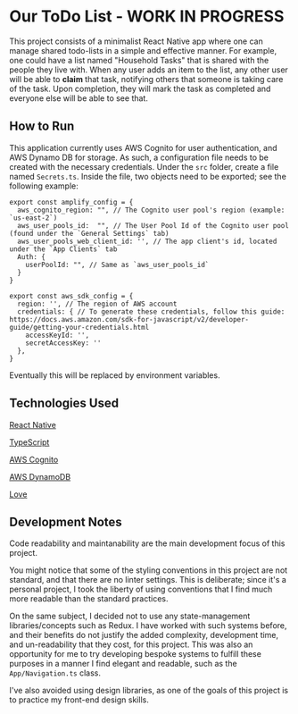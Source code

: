 # Our ToDo List - WORK IN PROGRESS

This project consists of a minimalist React Native app where one can manage shared todo-lists in a simple and effective manner. For example, one could have a list named "Household Tasks" that is shared with the people they live with. When any user adds an item to the list, any other user will be able to **claim** that task, notifying others that someone is taking care of the task. Upon completion, they will mark the task as completed and everyone else will be able to see that.

## How to Run

This application currently uses AWS Cognito for user authentication, and AWS Dynamo DB for storage. As such, a configuration file needs to be created with the necessary credentials. Under the `src` folder, create a file named `Secrets.ts`. Inside the file, two objects need to be exported; see the following example:

    export const amplify_config = {
      aws_cognito_region: "", // The Cognito user pool's region (example: `us-east-2`)
      aws_user_pools_id:  "", // The User Pool Id of the Cognito user pool (found under the `General Settings` tab)
      aws_user_pools_web_client_id: '', // The app client's id, located under the `App Clients` tab
      Auth: {
        userPoolId: "", // Same as `aws_user_pools_id`
      }
    }

    export const aws_sdk_config = {
      region: '', // The region of AWS account
      credentials: { // To generate these credentials, follow this guide: https://docs.aws.amazon.com/sdk-for-javascript/v2/developer-guide/getting-your-credentials.html
        accessKeyId: '',
        secretAccessKey: ''
      },
    }

Eventually this will be replaced by environment variables.

## Technologies Used
[React Native](https://reactnative.dev/)

[TypeScript](https://www.typescriptlang.org/)

[AWS Cognito](https://aws.amazon.com/cognito/)

[AWS DynamoDB](https://aws.amazon.com/dynamodb/)

[Love](https://time.com/4969114/fda-granola-love/)


## Development Notes

Code readability and maintanability are the main development focus of this project.

You might notice that some of the styling conventions in this project are not standard, and that there are no linter settings. This is deliberate; since it's a personal project, I took the liberty of using conventions that I find much more readable than the standard practices.

On the same subject, I decided not to use any state-management libraries/concepts such as Redux. I have worked with such systems before, and their benefits do not justify the added complexity, development time, and un-readability that they cost, for this project. This was also an opportunity for me to try developing bespoke systems to fulfill these purposes in a manner I find elegant and readable, such as the `App/Navigation.ts` class.

I've also avoided using design libraries, as one of the goals of this project is to practice my front-end design skills.